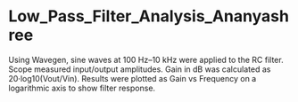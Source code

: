 # Low_Pass_Filter_Analysis_Ananyashree
Using Wavegen, sine waves at 100 Hz–10 kHz were applied to the RC filter. Scope measured input/output amplitudes. Gain in dB was calculated as 20·log10(Vout/Vin). Results were plotted as Gain vs Frequency on a logarithmic axis to show filter response.

